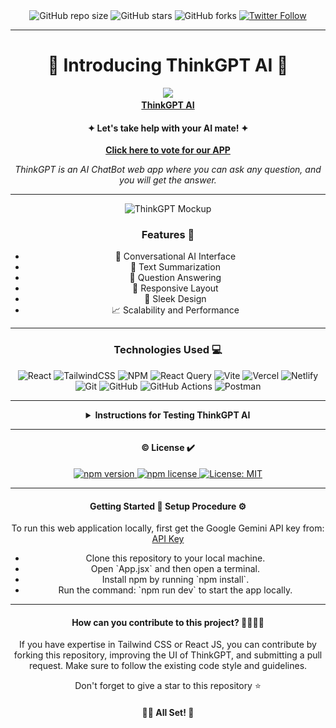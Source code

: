<div align="center">
  <!-- GitHub Badges -->
  <img src="https://img.shields.io/github/repo-size/codeaashu/ThinkGPT-AI" alt="GitHub repo size" />
  <img src="https://img.shields.io/github/stars/codeaashu/ThinkGPT-AI?style=social" alt="GitHub stars" />
  <img src="https://img.shields.io/github/forks/codeaashu/ThinkGPT-AI?style=social" alt="GitHub forks" />
  <a href="https://twitter.com/warrior_aashuu" target="_blank" rel="noopener noreferrer">
    <img src="https://img.shields.io/twitter/follow/warrior_aashuu?style=social" alt="Twitter Follow" />
  </a>
  
  <hr>
  <!-- ThinkGPT Header -->
  <h1 align="center">🤖 Introducing ThinkGPT AI 🤖</h1>
  <img src="./public/ThinkGPT-AI.png" width="100px" />
  <br>
  <a href="https://ThinkGPT-ai.vercel.app/"><strong>ThinkGPT AI</strong></a>
  <h4 align="center">✦ Let's take help with your AI mate! ✦</h4>
  <a href="https://ai.google.dev/competition/projects/ThinkGPT-ai"><strong>Click here to vote for our APP</strong></a>
  <br>

  <p>
    <i>ThinkGPT is an AI ChatBot web app where you can ask any question, and you will get the answer.</i>
  </p>
  <hr>
  <img src="./public/ThinkGPT-Mockup.png" alt="ThinkGPT Mockup" />

  <h3>Features 🌟</h3>
  <ul>
    <li>🤖 Conversational AI Interface</li>
    <li>📝 Text Summarization</li>
    <li>🧩 Question Answering</li>
    <li>📲 Responsive Layout</li>
    <li>🎨 Sleek Design</li>
    <li>📈 Scalability and Performance</li>
  </ul>
  
  <hr>

  <h3>Technologies Used 💻</h3>
  <div>
    <img src="https://img.shields.io/badge/react-%2320232a.svg?style=plastic&logo=react&logoColor=%2361DAFB" alt="React" />
    <img src="https://img.shields.io/badge/tailwindcss-%2338B2AC.svg?style=plastic&logo=tailwind-css&logoColor=white" alt="TailwindCSS" />
    <img src="https://img.shields.io/badge/NPM-%23CB3837.svg?style=plastic&logo=npm&logoColor=white" alt="NPM" />
    <img src="https://img.shields.io/badge/-React%20Query-FF4154?style=plastic&logo=react%20query&logoColor=white" alt="React Query" />
    <img src="https://img.shields.io/badge/vite-%23646CFF.svg?style=plastic&logo=vite&logoColor=white" alt="Vite" />
    <img src="https://img.shields.io/badge/vercel-%23000000.svg?style=plastic&logo=vercel&logoColor=white" alt="Vercel" />
    <img src="https://img.shields.io/badge/netlify-%23000000.svg?style=plastic&logo=netlify&logoColor=#00C7B7" alt="Netlify" />
    <img src="https://img.shields.io/badge/git-%23F05033.svg?style=plastic&logo=git&logoColor=white" alt="Git" />
    <img src="https://img.shields.io/badge/github-%23121011.svg?style=plastic&logo=github&logoColor=white" alt="GitHub" />
    <img src="https://img.shields.io/badge/github%20actions-%232671E5.svg?style=plastic&logo=githubactions&logoColor=white" alt="GitHub Actions" />
    <img src="https://img.shields.io/badge/Postman-FF6C37?style=plastic&logo=postman&logoColor=white" alt="Postman" />
  </div>
  
  <hr>

  <details>
    <summary><strong>Instructions for Testing ThinkGPT AI</strong></summary>
    <a href="#"><img src="./public/technologist.png" width="150" alt="Technologist Icon" /></a>
    <br />
    
    <h4>Step 1: Open the App</h4>
    <p>Click on the provided link to access the app in your browser. You'll be welcomed by a clean, minimalistic interface designed for ease of use. In the text box provided, type in any question you want to ask ThinkGPT AI. Then click the "Generate Answer" button to submit your question.</p>

    <h4>Step 2: Receive Answer</h4>
    <p>ThinkGPT AI will process your question using the Google Gemini API and provide you with a comprehensive answer, which will be displayed in the response section.</p>

    <h4>Step 3: Performance and Response Accuracy</h4>
    <p>Assess the speed and accuracy of responses provided by the app.</p>

    <h4>Step 4: Testing Edge Cases and Scenarios</h4>
    <p>
      <strong>Scenario 1: Basic Questions</strong> – Ask factual questions such as:
      <ul>
        <li>What is the capital of France?</li>
        <li>Who is the president of the United States?</li>
        <li>What is the chemical symbol for gold?</li>
      </ul>
      
      <strong>Scenario 2: Complex Questions</strong> – Ask questions like:
      <ul>
        <li>What are the ethical implications of artificial intelligence?</li>
        <li>How can I improve my writing skills?</li>
        <li>What is the best way to invest in cryptocurrency?</li>
      </ul>

      <strong>Scenario 3: Conversational Questions</strong> – Engage with ThinkGPT AI by following up with related questions.
      Example: Ask about the history of the internet, then ask about the impact of the internet on society, and share your thoughts on its future.

      <strong>Scenario 4: Versatility Across Domains</strong> – Ask questions across various fields like science, technology, history, and entertainment.
    </p>
    
    <p><strong>Thank you for testing ThinkGPT AI!</strong></p>
  </details>
  <hr>

  <!-- License -->
  <h4>© License ✔️</h4>
  <div>
    <a href="https://npmjs.org/package/badge-maker">
      <img src="https://img.shields.io/npm/v/badge-maker.svg" alt="npm version" />
    </a>
    <a href="https://npmjs.org/package/badge-maker">
      <img src="https://img.shields.io/npm/l/badge-maker.svg" alt="npm license" />
    </a>
    <a href="https://opensource.org/licenses/MIT">
      <img src="https://img.shields.io/badge/License-MIT-yellow.svg" alt="License: MIT" />
    </a>
  </div>

  <hr>

  <h4>Getting Started 🚀 Setup Procedure ⚙️</h4>
  <p>To run this web application locally, first get the Google Gemini API key from: <a href="https://aistudio.google.com/app/apikey" target="_blank">API Key</a></p>
  <ul>
    <li>Clone this repository to your local machine.</li>
    <li>Open `App.jsx` and then open a terminal.</li>
    <li>Install npm by running `npm install`.</li>
    <li>Run the command: `npm run dev` to start the app locally.</li>
  </ul>
  <hr>

  <h4>How can you contribute to this project? 🫱🏻‍🫲🏼</h4>
  <p>If you have expertise in Tailwind CSS or React JS, you can contribute by forking this repository, improving the UI of ThinkGPT, and submitting a pull request. Make sure to follow the existing code style and guidelines.</p>
  <p>Don't forget to give a star to this repository ⭐</p>

  <h4>👍🏻 All Set! 💌</h4>
</div>
